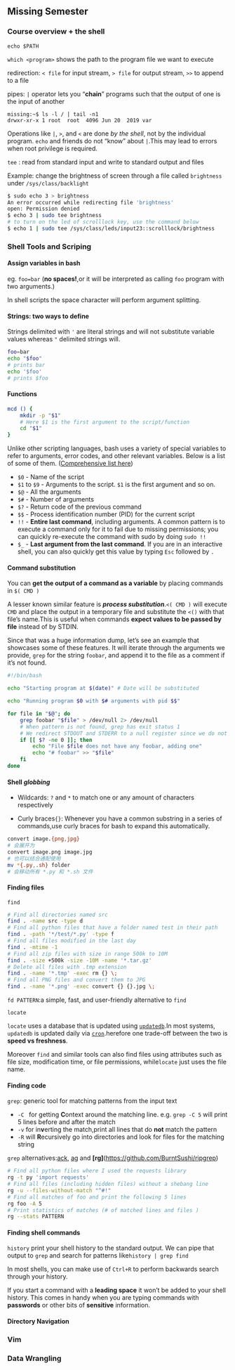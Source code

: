 ## Missing Semester

### Course overview + the shell

`echo $PATH`

`which <program>` shows the path to the program file we want to execute

redirection: `< file` for input stream, `> file` for output stream, `>>` to append to a file

pipes: `|` operator lets you “**chain**” programs such that the output of one is the input of another

```
missing:~$ ls -l / | tail -n1
drwxr-xr-x 1 root  root  4096 Jun 20  2019 var
```

Operations like `|`, `>`, and `<` are done *by the shell*, not by the individual program. `echo` and friends do not “know” about `|`.This may lead to errors when root privilege is required.

`tee` : read from standard input and write to standard output and files  

Example: change the brightness of screen through a file called `brightness` under `/sys/class/backlight`

```bash
$ sudo echo 3 > brightness
An error occurred while redirecting file 'brightness'
open: Permission denied
$ echo 3 | sudo tee brightness
# to turn on the led of scrolllock key, use the command below
$ echo 1 | sudo tee /sys/class/leds/input23::scrolllock/brightness
```

### Shell Tools and Scriping

#### Assign variables in bash

eg. `foo=bar` (**no spaces!**,or it will be interpreted as calling `foo` program with two arguments.)

In shell scripts the space character will perform argument splitting.

#### Strings: two ways to define

Strings delimited with `'` are literal strings and will not substitute variable values whereas `"` delimited strings will.

```bash
foo=bar
echo "$foo"
# prints bar
echo '$foo'
# prints $foo
```

#### Functions

```bash
mcd () {
    mkdir -p "$1"
    # Here $1 is the first argument to the script/function
    cd "$1"
}
```

Unlike other scripting languages, bash uses a variety of special variables to refer to arguments, error codes, and other relevant variables. Below is a list of some of them. ([Comprehensive list here](https://www.tldp.org/LDP/abs/html/special-chars.html))

- `$0` - Name of the script
- `$1` to `$9` - Arguments to the script. `$1` is the first argument and so on.
- `$@` - All the arguments
- `$#` - Number of arguments
- `$?` - Return code of the previous command
- `$$` - Process identification number (PID) for the current script
- `!!` - **Entire last command**, including arguments. A common pattern is to execute a command only for it to fail due to missing permissions; you can quickly re-execute the command with sudo by doing `sudo !!`
- `$_` - **Last argument from the last command**. If you are in an interactive shell, you can also quickly get this value by typing `Esc` followed by `.`

#### Command substitution

You can **get the output of a command as a variable** by placing commands in `$( CMD )`

 A lesser known similar feature is ***process substitution***.`<( CMD )` will execute `CMD` and place the output in a temporary file and substitute the `<()` with that file’s name.This is useful when commands **expect values to be passed by file** instead of by STDIN.


Since that was a huge information dump, let’s see an example that showcases some of these features. It will iterate through the arguments we provide, `grep` for the string `foobar`, and append it to the file as a comment if it’s not found.

```bash
#!/bin/bash

echo "Starting program at $(date)" # Date will be substituted

echo "Running program $0 with $# arguments with pid $$"

for file in "$@"; do
    grep foobar "$file" > /dev/null 2> /dev/null
    # When pattern is not found, grep has exit status 1
    # We redirect STDOUT and STDERR to a null register since we do not care about them
    if [[ $? -ne 0 ]]; then
        echo "File $file does not have any foobar, adding one"
        echo "# foobar" >> "$file"
    fi
done
```

#### Shell *globbing*

- Wildcards: `?` and `*` to match one or any amount of characters respectively

- Curly braces`{}`: Whenever you have a common substring in a series of commands,use curly braces for bash to expand this automatically.

```bash
convert image.{png,jpg}
# 会展开为
convert image.png image.jpg
# 也可以结合通配使用
mv *{.py,.sh} folder
# 会移动所有 *.py 和 *.sh 文件
```

#### Finding files

`find`

```bash
# Find all directories named src
find . -name src -type d
# Find all python files that have a folder named test in their path
find . -path '*/test/*.py' -type f
# Find all files modified in the last day
find . -mtime -1
# Find all zip files with size in range 500k to 10M
find . -size +500k -size -10M -name '*.tar.gz'
# Delete all files with .tmp extension
find . -name '*.tmp' -exec rm {} \;
# Find all PNG files and convert them to JPG
find . -name '*.png' -exec convert {} {}.jpg \;
```

`fd PATTERN`:a simple, fast, and user-friendly alternative to `find`

`locate`

`locate` uses a database that is updated using [`updatedb`](https://www.man7.org/linux/man-pages/man1/updatedb.1.html).In most systems, `updatedb` is updated daily via [`cron`](https://www.man7.org/linux/man-pages/man8/cron.8.html).herefore one trade-off between the two is **speed vs freshness**.

Moreover `find` and similar tools can also find files using attributes such as file size, modification time, or file permissions, while`locate` just uses the file name.

#### Finding code

`grep`: generic tool for matching patterns from the input text

- `-C ` for getting **C**ontext around the matching line.  e.g. `grep -C 5` will print 5 lines before and after the match
- `-v` for in**v**erting the match,print all lines that do **not** match the pattern
- `-R` will **R**ecursively go into directories and look for files for the matching string

`grep` alternatives:[ack](https://beyondgrep.com/), [ag](https://github.com/ggreer/the_silver_searcher) and **[rg]**(https://github.com/BurntSushi/ripgrep)

```bash
# Find all python files where I used the requests library
rg -t py 'import requests'
# Find all files (including hidden files) without a shebang line
rg -u --files-without-match "^#!"
# Find all matches of foo and print the following 5 lines
rg foo -A 5
# Print statistics of matches (# of matched lines and files )
rg --stats PATTERN
```

#### Finding shell commands

`history` print your shell history to the standard output. We can pipe that output to `grep` and search for patterns like`history | grep find`

In most shells, you can make use of `Ctrl+R` to perform backwards search through your history.

If you start a command with a **leading space** it won’t be added to your shell history. This comes in handy when you are typing commands with **passwords** or other bits of **sensitive** information.

#### Directory Navigation



### Vim

### Data Wrangling